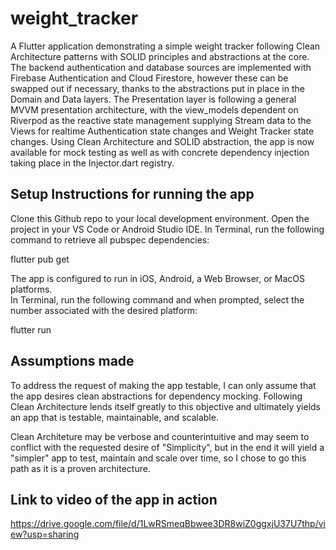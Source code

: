 # weight_tracker

A Flutter application demonstrating a simple weight tracker following Clean Architecture patterns with SOLID principles and abstractions at the core.  The backend authentication and database sources are implemented with Firebase Authentication and Cloud Firestore, however these can be swapped out if necessary, thanks to the abstractions put in place in the Domain and Data layers. The Presentation layer is following a general MVVM presentation architecture, with the view_models dependent on Riverpod as the reactive state management supplying Stream data to the Views for realtime Authentication state changes and Weight Tracker state changes.  Using Clean Architecture and SOLID abstraction, the app is now available for mock testing as well as with concrete dependency injection taking place in the Injector.dart registry.

## Setup Instructions for running the app

Clone this Github repo to your local development environment.
Open the project in your VS Code or Android Studio IDE.
In Terminal, run the following command to retrieve all pubspec dependencies:

flutter pub get

The app is configured to run in iOS, Android, a Web Browser, or MacOS platforms.  
In Terminal, run the following command and when prompted, select the number associated with the desired platform:

flutter run

## Assumptions made

To address the request of making the app testable, I can only assume that the app desires clean abstractions for dependency mocking.  Following Clean Architecture lends itself greatly to this objective and ultimately yields an app that is testable, maintainable, and scalable.

Clean Architeture may be verbose and counterintuitive and may seem to conflict with the requested desire of "Simplicity", but in the end it will yield a "simpler" app to test, maintain and scale over time, so I chose to go this path as it is a proven architecture.


## Link to video of the app in action

https://drive.google.com/file/d/1LwRSmeqBbwee3DR8wiZ0ggxjU37U7thp/view?usp=sharing
